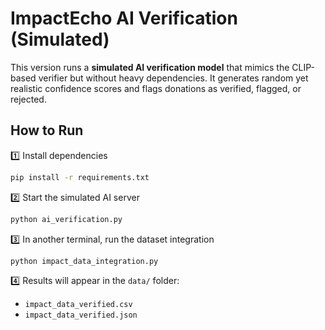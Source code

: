 # ImpactEcho AI Verification (Simulated)

This version runs a **simulated AI verification model** that mimics the CLIP-based verifier but without heavy dependencies.
It generates random yet realistic confidence scores and flags donations as verified, flagged, or rejected.

## How to Run

1️⃣ Install dependencies
```bash
pip install -r requirements.txt
```

2️⃣ Start the simulated AI server
```bash
python ai_verification.py
```

3️⃣ In another terminal, run the dataset integration
```bash
python impact_data_integration.py
```

4️⃣ Results will appear in the `data/` folder:
- `impact_data_verified.csv`
- `impact_data_verified.json`
